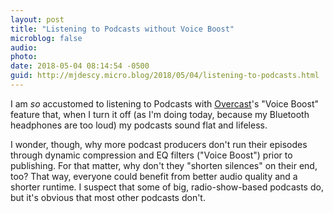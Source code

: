 ```yaml
---
layout: post
title: "Listening to Podcasts without Voice Boost"
microblog: false
audio: 
photo: 
date: 2018-05-04 08:14:54 -0500
guid: http://mjdescy.micro.blog/2018/05/04/listening-to-podcasts.html
---
```


I am _so_ accustomed to listening to Podcasts with [Overcast](https://overcast.fm)'s "Voice Boost" feature that, when I turn it off (as I'm doing today, because my Bluetooth headphones are too loud) my podcasts sound flat and lifeless.

I wonder, though, why more podcast producers don't run their episodes through dynamic compression and EQ filters ("Voice Boost") prior to publishing. For that matter, why don't they "shorten silences" on their end, too? That way, everyone could benefit from better audio quality and a shorter runtime. I suspect that some of big, radio-show-based podcasts do, but it's obvious that most other podcasts don't.
